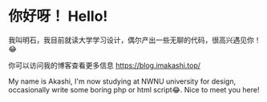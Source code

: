  # 你好呀！ Hello!

 我叫明石，我目前就读大学学习设计，偶尔产出一些无聊的代码，很高兴遇见你！😂
 
 你可以访问我的博客查看更多信息 https://blog.imakashi.top/
 
 My name is Akashi, I'm now studying at NWNU university for design, occasionally write some boring php or html script😂. Nice to meet you here!
 
